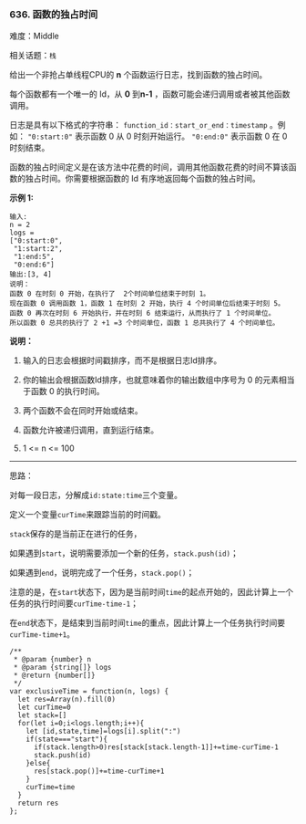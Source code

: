 ### 636. 函数的独占时间

难度：Middle

相关话题：`栈`

给出一个非抢占单线程CPU的 **n** 个函数运行日志，找到函数的独占时间。



每个函数都有一个唯一的 Id，从 **0**  到**n-1** ，函数可能会递归调用或者被其他函数调用。



日志是具有以下格式的字符串： `function_id：start_or_end：timestamp` 。例如： `"0:start:0"` 表示函数 0 从 0 时刻开始运行。 `"0:end:0"` 表示函数 0 在 0 时刻结束。



函数的独占时间定义是在该方法中花费的时间，调用其他函数花费的时间不算该函数的独占时间。你需要根据函数的 Id 有序地返回每个函数的独占时间。



**示例 1:** 



```
输入:
n = 2
logs = 
["0:start:0",
 "1:start:2",
 "1:end:5",
 "0:end:6"]
输出:[3, 4]
说明：
函数 0 在时刻 0 开始，在执行了  2个时间单位结束于时刻 1。
现在函数 0 调用函数 1，函数 1 在时刻 2 开始，执行 4 个时间单位后结束于时刻 5。
函数 0 再次在时刻 6 开始执行，并在时刻 6 结束运行，从而执行了 1 个时间单位。
所以函数 0 总共的执行了 2 +1 =3 个时间单位，函数 1 总共执行了 4 个时间单位。
```


**说明：** 




1. 输入的日志会根据时间戳排序，而不是根据日志Id排序。

2. 你的输出会根据函数Id排序，也就意味着你的输出数组中序号为 0 的元素相当于函数 0 的执行时间。

3. 两个函数不会在同时开始或结束。

4. 函数允许被递归调用，直到运行结束。

5. 1 <= n <= 100






-----

思路：

对每一段日志，分解成`id:state:time`三个变量。

定义一个变量`curTime`来跟踪当前的时间戳。

`stack`保存的是当前正在进行的任务，

如果遇到`start`，说明需要添加一个新的任务，`stack.push(id)`；

如果遇到`end`，说明完成了一个任务，`stack.pop()`；

注意的是，在`start`状态下，因为是当前时间`time`的起点开始的，因此计算上一个任务的执行时间要`curTime-time-1`；

在`end`状态下，是结束到当前时间`time`的重点，因此计算上一个任务执行时间要`curTime-time+1`。

```
/**
 * @param {number} n
 * @param {string[]} logs
 * @return {number[]}
 */
var exclusiveTime = function(n, logs) {
  let res=Array(n).fill(0)
  let curTime=0
  let stack=[]
  for(let i=0;i<logs.length;i++){
    let [id,state,time]=logs[i].split(":")
    if(state==="start"){
      if(stack.length>0)res[stack[stack.length-1]]+=time-curTime-1
      stack.push(id)
    }else{
      res[stack.pop()]+=time-curTime+1
    }
    curTime=time
  }
  return res
};
```

